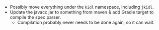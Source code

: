 * Possibly move everything under the `kidl` namespace, including `jkidl`.
* Update the javacc jar to something from maven & add Gradle target to compile the spec parser.
  * Compilation probably never needs to be done again, so it can wait.